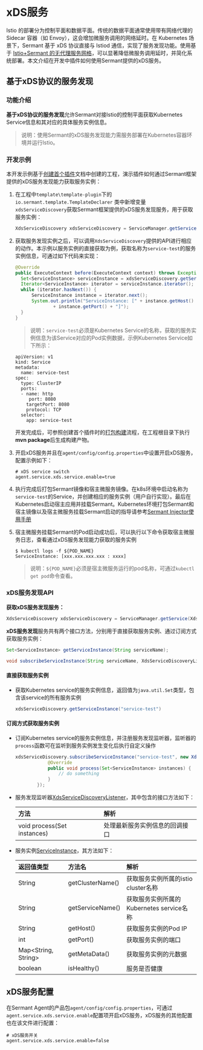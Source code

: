 # xDS服务

Istio 的部署分为控制平面和数据平面。传统的数据平面通常使用带有网络代理的 Sidecar 容器（如 Envoy），这会增加微服务调用的网络延时。在 Kubernetes 场景下，Sermant 基于 xDS 协议直接与 Istiod 通信，实现了服务发现功能。使用基于 [Istio+Sermant 的无代理服务网格](../user-guide/sermant-xds.md)，可以显著降低微服务调用延时，并简化系统部署。本文介绍在开发中插件如何使用Sermant提供的xDS服务。

## 基于xDS协议的服务发现

### 功能介绍

**基于xDS协议的服务发现**允许Sermant对接Istio的控制平面获取Kubernetes Service信息和其对应的具体服务实例信息。

> 说明：使用Sermant的xDS服务发现能力需服务部署在Kubernetes容器环境并运行Istio。 

### 开发示例

本开发示例基于[创建首个插件](README.md)文档中创建的工程，演示插件如何通过Sermant框架提供的xDS服务发现能力获取服务实例：

1. 在工程中`template\template-plugin`下的`io.sermant.template.TemplateDeclarer` 类中新增变量`xdsServiceDiscovery`获取Sermant框架提供的xDS服务发现服务，用于获取服务实例：

   ```java
   XdsServiceDiscovery xdsServiceDiscovery = ServiceManager.getService(XdsCoreService.class).getXdsServiceDiscovery();
   ```

2. 获取服务发现实例之后，可以调用`XdsServiceDiscovery`提供的API进行相应的动作。本示例以服务实例的直接获取为例，获取名称为`service-test`的服务实例信息，可通过如下代码来实现：

   ```java
   @Override
   public ExecuteContext before(ExecuteContext context) throws Exception {
     Set<ServiceInstance> serviceInstance = xdsServiceDiscovery.getServiceInstance("service-test");
     Iterator<ServiceInstance> iterator = serviceInstance.iterator();
     while (iterator.hasNext()) {
         ServiceInstance instance = iterator.next();
         System.out.println("ServiceInstance: [" + instance.getHost() + " : "
                 + instance.getPort() + "]");
     }
   }
   ```
   > 说明：`service-test`必须是Kubernetes Service的名称，获取的服务实例信息为该Service对应的Pod实例数据，示例Kubernetes Service如下所示：

   ```
   apiVersion: v1
   kind: Service
   metadata:
     name: service-test
   spec:
     type: ClusterIP
     ports:
     - name: http
     	port: 8080
       targetPort: 8080
       protocol: TCP
     selector:
       app: service-test
   ```
   开发完成后，可参照创建首个插件时的[打包构建](README.md#打包构建)流程，在工程根目录下执行 **mvn package**后生成构建产物。

3. 开启xDS服务并且在`agent/config/config.properties`中设置开启xDS服务，配置示例如下：

   ```
   # xDS service switch
   agent.service.xds.service.enable=true
   ```

4. 执行完成后打包Sermant镜像和宿主微服务镜像。在k8s环境中启动名称为`service-test`的Service，并创建相应的服务实例（用户自行实现）。最后在Kubernetes启动宿主应用并挂载Sermant。Kubernetes环境打包Sermant和宿主镜像以及宿主微服务挂载Sermant启动的指导请参考[Sermant Injector使用手册](../user-guide/sermant-injector.md#启动和结果验证)

5. 宿主微服务挂载Sermant的Pod启动成功后，可以执行以下命令获取宿主微服务日志，查看通过xDS服务发现能力获取的服务实例

   ```shell
   $ kubectl logs -f ${POD_NAME}
   ServiceInstance: [xxx.xxx.xxx.xxx : xxxx]
   ```
   > 说明：`${POD_NAME}`必须是宿主微服务运行的pod名称，可通过`kubectl get pod`命令查看。

### xDS服务发现API

**获取xDS服务发现服务：**

```java
XdsServiceDiscovery xdsServiceDiscovery = ServiceManager.getService(XdsCoreService.class).getXdsServiceDiscovery();
```

**xDS服务发现**服务共有两个接口方法，分别用于直接获取服务实例、通过订阅方式获取服务实例：

```java
Set<ServiceInstance> getServiceInstance(String serviceName);

void subscribeServiceInstance(String serviceName, XdsServiceDiscoveryListener listener);
```

#### 直接获取服务实例

- 获取Kubernetes service的服务实例信息，返回值为`java.util.Set`类型，包含该service的所有服务实例

    ```java
    xdsServiceDiscovery.getServiceInstance("service-test")
    ```

#### 订阅方式获取服务实例

- 订阅Kubernetes service的服务实例信息，并注册服务发现监听器，监听器的`process`函数可在监听到服务实例发生变化后执行自定义操作

  ```java
  xdsServiceDiscovery.subscribeServiceInstance("service-test", new XdsServiceDiscoveryListener() {
              @Override
              public void process(Set<ServiceInstance> instances) {
                  // do something
              }
          });
  ```

- 服务发现监听器[XdsServiceDiscoveryListener](https://github.com/sermant-io/Sermant/blob/develop/sermant-agentcore/sermant-agentcore-core/src/main/java/io/sermant/core/service/xds/listener/XdsServiceDiscoveryListener.java)，其中包含的接口方法如下：

  | 方法                                         | 解析                           |
  | :------------------------------------------- | :----------------------------- |
  | void process(Set<ServiceInstance> instances) | 处理最新服务实例信息的回调接口 |

- 服务实例[ServiceInstance](https://github.com/sermant-io/Sermant/blob/develop/sermant-agentcore/sermant-agentcore-core/src/main/java/io/sermant/core/service/xds/entity/ServiceInstance.java)，其方法如下：

  | 返回值类型          | 方法名           | 解析                                     |
  | :------------------ | :--------------- | :--------------------------------------- |
  | String              | getClusterName() | 获取服务实例所属的istio cluster名称      |
  | String              | getServiceName() | 获取服务实例所属的Kubernetes service名称 |
  | String              | getHost()        | 获取服务实例的Pod IP                     |
  | int                 | getPort()        | 获取服务实例的端口                       |
  | Map<String, String> | getMetaData()    | 获取服务实例的元数据                     |
  | boolean             | isHealthy()      | 服务是否健康                             |

## xDS服务配置

在Sermant Agent的产品包`agent/config/config.properties`，可通过`agent.service.xds.service.enable`配置项开启xDS服务，xDS服务的其他配置也在该文件进行配置：

```
# xDS服务开关
agent.service.xds.service.enable=false
```
